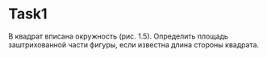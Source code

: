 # Task1
В квадрат вписана окружность (рис. 1.5). Определить площадь заштрихованной части фигуры, если известна длина стороны квадрата.
